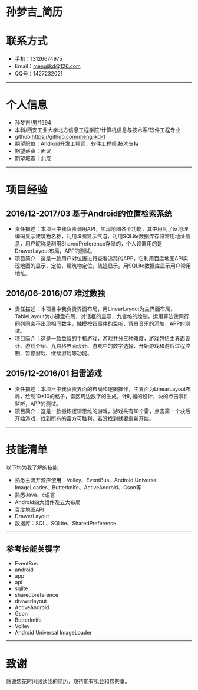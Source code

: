 # 孙梦吉_简历

# 联系方式

- 手机：13126674975
- Email：mengjikd@126.com 
- QQ号：1427232021

---

# 个人信息

 - 孙梦吉/男/1994 
 - 本科/西安工业大学北方信息工程学院/计算机信息与技术系/软件工程专业 
 - github:https://github.com/mengjikd-1
 - 期望职位：Android开发工程师，软件工程师,技术支持
 - 期望薪资：面议
 - 期望城市：北京

---

# 项目经验

## 2016/12-2017/03 基于Android的位置检索系统

 - 责任描述：本项目中我负责调用API，实现地图各个功能，其中用到了反地理编码显示建筑物名称，利用.9图显示气泡，利用SQLite数据库存储常用地址信息，用户昵称是利用SharedPreference存储的，个人设置用的是DrawerLayout布局，APP的测试。
 - 项目简介：这是一款用户对位置进行查看追踪的APP，它利用百度地图API实现地图的显示，定位，建筑物定位，轨迹显示。用SQLite数据库显示用户常用地址。

## 2016/06-2016/07 难过数独
- 责任描述：本项目中我负责界面布局，用LinearLayout为主界面布局，TableLayout为小键盘布局，对话框的显示，九宫格的绘制，运用算法使同行同列同宮不出现相同数字，触摸按钮事件的监听，背景音乐的添加，APP的测试。
- 项目简介：这是一款益智的手机游戏，游戏共分三种难度，游戏包括主界面设计、游戏介绍、九宫格界面设计、游戏中的数字选择、开始游戏和游戏过程控制、暂停游戏、继续游戏等功能。

## 2015/12-2016/01 扫雷游戏
- 责任描述：本项目中我负责界面的布局和逻辑操作，主界面为LinearLayout布局，绘制10*10的格子，雷区周边数字的生成，计时器的设计，块的点击事件监听，APP的测试。
- 项目简介：这是一款锻炼逻辑思维的游戏，游戏共有10个雷，点击第一个块后开始游戏，找到所有的雷方可胜利，若没找到就要重新开始。

--- 

# 技能清单

以下均为我了解的技能

- 熟悉主流开源库使用：Volley、EventBus、Android Universal ImageLoader、Butterknife、ActiveAndroid、Gson等
- 熟悉Java、c语言
- Android四大组件及五大布局
- 百度地图API
- DrawerLayout
- 数据库：SQL、SQLite、SharedPreference

---

## 参考技能关键字

- EventBus
- android
- app
- api
- sqlite
- sharedpreference
- drawerlayout
- ActiveAndroid
- Gson
- Butterknife
- Volley
- Android Universal ImageLoader

---

# 致谢
感谢您花时间阅读我的简历，期待能有机会和您共事。
